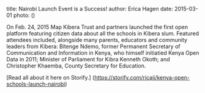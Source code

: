 title: Nairobi Launch Event is a Success!
author: Erica Hagen
date: 2015-03-01
photo: ()


On Feb. 24, 2015 Map Kibera Trust and partners launched the first open platform featuring citizen data about all the schools in Kibera slum. Featured attendees included, alongside many parents, educators and community leaders from Kibera: Bitenge Ndemo, former Permanent Secretary of Communication and Information in Kenya, who himself initiatied Kenya Open Data in 2011; Minister of Parliament for Kibra Kenneth Okoth; and Christopher Khaemba, County Secretary for Education.

[Read all about it here on Storify.] (https://storify.com/ricaji/kenya-open-schools-launch-nairobi)
